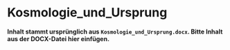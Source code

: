 # Kosmologie_und_Ursprung

**Inhalt stammt ursprünglich aus `Kosmologie_und_Ursprung.docx`. Bitte Inhalt aus der DOCX-Datei hier einfügen.**
